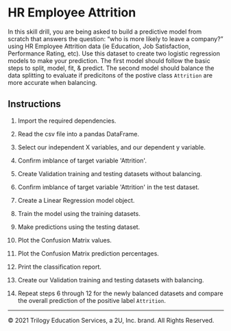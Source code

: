 # HR Employee Attrition

In this skill drill, you are being asked to build a predictive model from scratch that answers the question: “who is more likely to leave a company?” using HR Employee Attrition data (ie Education, Job Satisfaction, Performance Rating, etc). Use this dataset to create two logistic regression models to make your prediction. The first model should follow the basic steps to split, model, fit, & predict. The second model should balance the data splitting to evaluate if predicitons of the postive class `Attrition` are more accurate when balancing. 

## Instructions

1. Import the required dependencies.

2. Read the csv file into a pandas DataFrame.

3. Select our independent X variables, and our dependent y variable.

4. Confirm imblance of target variable 'Attrition'.

5. Create Validation training and testing datasets without balancing.

6. Confirm imblance of target variable 'Attrition' in the test dataset.

7. Create a Linear Regression model object.

8. Train the model using the training datasets.

9. Make predictions using the testing dataset.

10. Plot the Confusion Matrix values.

11. Plot the Confusion Matrix prediction percentages.

12. Print the classification report.

13. Create our Validation training and testing datasets with balancing.

14. Repeat steps 6 through 12 for the newly balanced datasets and compare the overall prediction of the positive label `Attrition`.

---

© 2021 Trilogy Education Services, a 2U, Inc. brand. All Rights Reserved.
